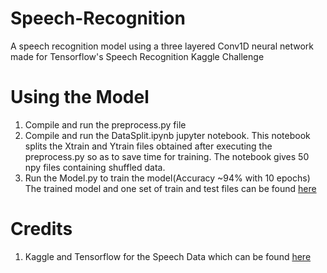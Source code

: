 # Speech-Recognition
A speech recognition model using a three layered Conv1D neural network made for Tensorflow's Speech Recognition Kaggle Challenge 
# Using the Model
1. Compile and run the preprocess.py file
2. Compile and run the DataSplit.ipynb jupyter notebook. This notebook splits the Xtrain and Ytrain files obtained after executing the preprocess.py so as to save time for training. The notebook gives 50 npy files containing shuffled data.
3. Run the Model.py to train the model(Accuracy ~94% with 10 epochs)
The trained model and one set of train and test files can be found <a href="https://drive.google.com/open?id=1ZoDwWZUbLIkJQYqaYDr2U3J16msidoF8">here</a>
# Credits
1. Kaggle and Tensorflow for the Speech Data which can be found <a href="https://www.kaggle.com/c/tensorflow-speech-recognition-challenge">here</a>
